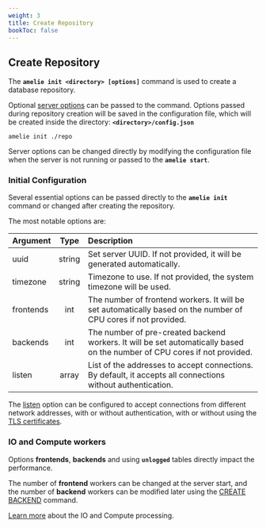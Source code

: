 ```yaml
---
weight: 3
title: Create Repository
bookToc: false
---
```


## Create Repository

The **`amelie init <directory> [options]`** command is used to create a database repository.

Optional [server options](/docs/configuration/show) can be passed to the command. Options passed during
repository creation will be saved in the configuration file, which will be created inside the directory:
**`<directory>/config.json`**

```text
amelie init ./repo
```

Server options can be changed directly by modifying the configuration file when the server is not
running or passed to the **`amelie start`**.

### Initial Configuration

Several essential options can be passed directly to the **`amelie init`** command or changed after
creating the repository.

The most notable options are:

| Argument             | Type | Description |
| :---------------- |  :----:  | :----      |
| uuid              | string | Set server UUID. If not provided, it will be generated automatically. |
| timezone  | string | Timezone to use. If not provided, the system timezone will be used. |
| frontends         | int | The number of frontend workers. It will be set automatically based on the number of CPU cores if not provided. |
| backends          | int | The number of pre-created backend workers. It will be set automatically based on the number of CPU cores if not provided. |
| listen            | array | List of the addresses to accept connections. By default, it accepts all connections without authentication. |


The [listen](/docs/configuration/settings) option can be configured to accept connections from different network addresses,
with or without authentication, with or without using the [TLS certificates](/docs/configuration/settings).

### IO and Compute workers

Options **frontends**, **backends** and using **`unlogged`** tables directly impact the performance.

The number of **frontend** workers can be changed at the server start, and the number of **backend** workers
can be modified later using the [CREATE BACKEND](/docs/compute/create) command.

[Learn more](/docs/compute/overview) about the IO and Compute processing.
